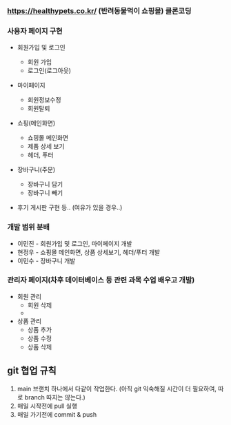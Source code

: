### https://healthypets.co.kr/ (반려동물먹이 쇼핑몰) 클론코딩


### 사용자 페이지 구현
* 회원가입 및 로그인
  * 회원 가입
  * 로그인(로그아웃)

* 마이페이지
  * 회원정보수정
  * 회원탈퇴

* 쇼핑(메인화면)
  * 쇼핑몰 메인화면
  * 제품 상세 보기
  * 헤더, 푸터

* 장바구니(주문)
  * 장바구니 담기
  * 장바구니 빼기

* 후기 게시판 구현 등.. (여유가 있을 경우..)

### 개발 범위 분배
* 이민진 - 회원가입 및 로그인, 마이페이지 개발
* 현정우 - 쇼핑몰 메인화면, 상품 상세보기, 헤더/푸터 개발
* 이민수 - 장바구니 개발

### 관리자 페이지(차후 데이터베이스 등 관련 과목 수업 배우고 개발)
* 회원 관리
  * 회원 삭제
  *
* 상품 관리
  * 상품 추가
  * 상품 수정
  * 상품 삭제

## git 협업 규칙
1. main 브랜치 하나에서 다같이 작업한다. (아직 git 익숙해질 시간이 더 필요하여, 따로 branch 따지는 않는다.)
2. 매일 시작전에 pull 실행
3. 매일 가기전에 commit & push